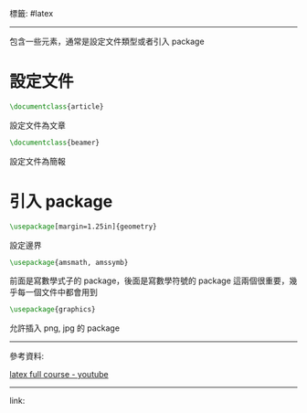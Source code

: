 標籤: #latex 

---

包含一些元素，通常是設定文件類型或者引入 package

# 設定文件

```latex
\documentclass{article}
```

設定文件為文章

```latex
\documentclass{beamer}
```

設定文件為簡報

# 引入 package

```latex
\usepackage[margin=1.25in]{geometry}
```

設定邊界

```latex
\usepackage{amsmath, amssymb}
```

前面是寫數學式子的 package，後面是寫數學符號的 package
這兩個很重要，幾乎每一個文件中都會用到

```latex
\usepackage{graphics}
```

允許插入 png, jpg 的 package

---

參考資料:

[latex full course - youtube](https://youtu.be/fCzF5gDy60g)

---

link:


